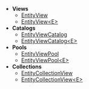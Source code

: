 - **Views**
    - [EntityView](EntityView.md) <!-- + -->
    - [EntityView\<E>](EntityView%601.md) <!-- + -->
- **Catalogs**
    - [EntityViewCatalog](EntityViewCatalog.md) <!-- + -->
    - [EntityViewCatalog\<E>](EntityViewCatalog%601.md) <!-- + -->
- **Pools**
    - [EntityViewPool](EntityViewPool.md) <!-- + -->
    - [EntityViewPool\<E>](EntityViewPool%601.md) <!-- + -->
- **Collections**
    - [EntityCollectionView](EntityCollectionView.md)
    - [EntityCollectionView\<E>](EntityCollectionView%601.md)